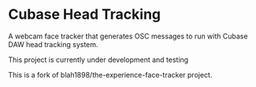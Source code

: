 Cubase Head Tracking
=============================

A webcam face tracker that generates OSC messages to run with Cubase DAW head tracking system.

This project is currently under development and testing

This is a fork of blah1898/the-experience-face-tracker project.
